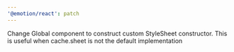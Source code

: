 ```yaml
---
'@emotion/react': patch
---
```


Change Global component to construct custom StyleSheet constructor. This is useful when cache.sheet is not the default implementation
